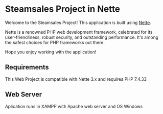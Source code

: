 Steamsales Project in Nette
==========================

Welcome to the Steamsales Project! This application is built using
[Nette](https://nette.org).

Nette is a renowned PHP web development framework, celebrated for its user-friendliness,
robust security, and outstanding performance. It's among the safest choices
for PHP frameworks out there.

Hope you enjoy working with the application!

Requirements
------------

This Web Project is compatible with Nette 3.x and requires PHP 7.4.33


Web Server
----------------

Aplication runs in XAMPP with Apache web server and OS Windows